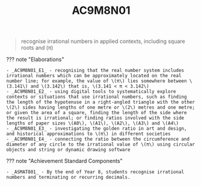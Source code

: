﻿---
tags: australian-curriculum
title: AC9M8N01
type: note
---
> recognise irrational numbers in applied contexts, including square roots and \(π\)

??? note "Elaborations"

	- _AC9M8N01_E1_ - recognising that the real number system includes irrational numbers which can be approximately located on the real number line; for example, the value of \(π\) lies somewhere between \(3.141\) and \(3.142\) that is, \(3.141 < π < 3.142\)
	- _AC9M8N01_E2_ - using digital tools to systematically explore contexts or situations that use irrational numbers, such as finding the length of the hypotenuse in a right-angled triangle with the other \(2\) sides having lengths of one metre or \(2\) metres and one metre; or given the area of a square, finding the length of the side where the result is irrational; or finding ratios involved with the side lengths of paper sizes \(A0\), \(A1\), \(A2\), \(A3\) and \(A4\)
	- _AC9M8N01_E3_ - investigating the golden ratio in art and design, and historical approximations to \(π\) in different societies
	- _AC9M8N01_E4_ - connecting the ratio between the circumference and diameter of any circle to the irrational value of \(π\) using circular objects and string or dynamic drawing software
??? note "Achievement Standard Components"

	- _ASMAT801_ - By the end of Year 8, students recognise irrational numbers and terminating or recurring decimals.